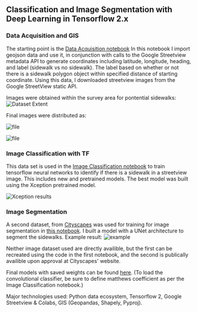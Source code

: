 ## Classification and Image Segmentation with Deep Learning in Tensorflow 2.x

### Data Acquisition and GIS
The starting point is the [Data Acquisition notebook](https://github.com/chrisoyer/sidewalks_deep-learning/blob/master/segmentation_load_from_weights.ipynb) In this notebook I import geojson data and use it, in conjunction with calls to the Google Streetview metadata API to generate coordinates including latitude, longitude, heading, and label (sidewalk vs no sidewalk). The label based on whether or not there is a sidewalk polygon object within specified distance of starting coordinate. Using this data, I downloaded streetview images from the Google StreetView static API. 

Images were obtained within the survey area for pontential sidewalks: 
![Dataset Extent](https://github.com/chrisoyer/sidewalks_deep-learning/blob/master/_resources/denver%20area.png "Sidewalk Data Region")

Final images were distributed as: 

![file](https://github.com/chrisoyer/sidewalks_deep-learning/blob/master/_resources/Sidewalk_images.png "Distribution of Images including Sidewalks") 

![file](https://github.com/chrisoyer/sidewalks_deep-learning/blob/master/_resources/Non-sidewalk_images.png "Distribution of Images without Sidewalks")

### Image Classification with TF
This data set is used in the [Image Classification notebook](https://github.com/chrisoyer/sidewalks_deep-learning/blob/master/Image_classification.ipynb) to train tensorflow neural networks to identify if there is a sidewalk in a streetview image. This includes new and pretrained models.
The best model was built using the Xception pretrained model.  

![Xception results](https://github.com/chrisoyer/sidewalks_deep-learning/blob/master/_resources/xception_hist.png "Exception History")


### Image Segmentation
A second dataset, from [Cityscapes](https://www.cityscapes-dataset.com/) was used for training for image segmentation in [this notebook](https://github.com/chrisoyer/sidewalks_deep-learning/blob/master/Unet_Model_for_Semantic_Segmentation.ipynb). I built a model with a UNet architecture to segment the sidewalks.
Example result: 
![example](https://github.com/chrisoyer/sidewalks_deep-learning/blob/master/_resources/mask2.png "Example")

Neither image dataset used are directly availible, but the first can be recreated using the code in the first notebook, and the second is publically availible upon approval at Cityscapes' website.

Final models with saved weights can be found [here](https://drive.google.com/open?id=1bNYCF0eH_ikBQkQlWz6BdXKez5IAgRqD). (To load the convolutional classifier, be sure to define matthews coefficient as per the Image Classification notebook.)

Major technologies used: Python data ecosystem, Tensorflow 2, Google Streetview & Colabs, GIS (Geopandas, Shapely, Pyproj).
